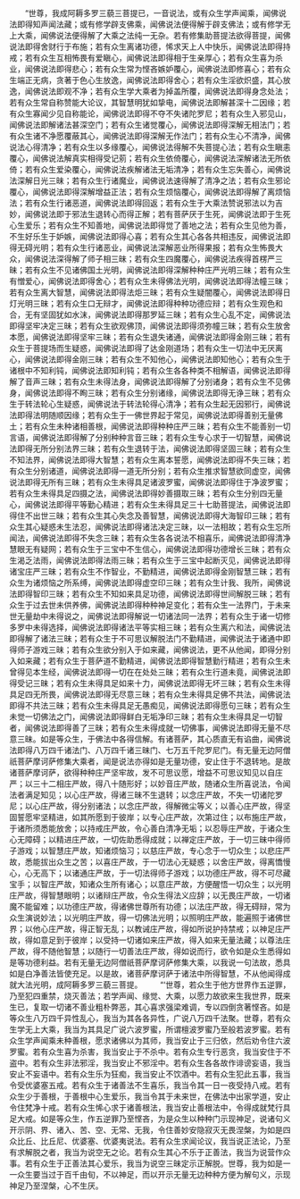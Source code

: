 <!-- { "loadSidebar": true } -->
　　“世尊，我成阿耨多罗三藐三菩提已，一音说法，或有众生学声闻乘，闻佛说法即得知声闻法藏；或有修学辟支佛乘，闻佛说法便得解于辟支佛法；或有修学无上大乘，闻佛说法便得解了大乘之法纯一无杂。若有修集助菩提法欲得菩提，闻佛说法即得舍财行于布施；若有众生离诸功德，悕求天上人中快乐，闻佛说法即得持戒；若有众生互相怖畏有爱瞋心，闻佛说法即得相于生亲厚心；若有众生喜为杀业，闻佛说法即得悲心；若有众生常为悭吝嫉妒覆心，闻佛说法即修喜心；若有众生端正无病，贪著于色心生放逸，闻佛说法即得舍心；若有众生淫欲炽盛，其心放逸，闻佛说法即观不净；若有众生学大乘者为掉盖所覆，闻佛说法即得身念处法；若有众生常自称赞能大论议，其智慧明犹如挚电，闻佛说法即解甚深十二因缘；若有众生寡闻少见自称能论，闻佛说法即得不夺不失诸陀罗尼；若有众生入邪见山，闻佛说法即解诸法甚深空门；若有众生诸觉覆心，闻佛说法即得深解无相法门；若有众生诸不净愿覆蔽其心，闻佛说法即得深解无作法门；若有众生心不清净，闻佛说法心得清净；若有众生以多缘覆心，闻佛说法得解不失菩提心法；若有众生瞋恚覆心，闻佛说法解真实相得受记莂；若有众生依倚覆心，闻佛说法深解诸法无所依倚；若有众生爱染覆心，闻佛说法疾解诸法无垢清净；若有众生忘失善心，闻佛说法深解日光三昧；若有众生行诸魔业，闻佛说法速得解了清净之法；若有众生邪论覆心，闻佛说法即得深解增益正法；若有众生烦恼覆心，闻佛说法即得解了离烦恼法；若有众生行诸恶道，闻佛说法即得回返；若有众生于大乘法赞说邪法以为吉妙，闻佛说法即于邪法生退转心而得正解；若有菩萨厌于生死，闻佛说法即于生死心生爱乐；若有众生不知善地，闻佛说法即得觉了善地之法；若有众生见他为善，不生好乐生于妒嫉，闻佛说法即得心喜；若有众生其心各各共相违反，闻佛说法即得无碍光明；若有众生行诸恶业，闻佛说法深解恶业所得果报；若有众生怖畏大众，闻佛说法深得解了师子相三昧；若有众生四魔覆心，闻佛说法疾得首楞严三昧；若有众生不见诸佛国土光明，闻佛说法即得深解种种庄严光明三昧；若有众生有憎爱心，闻佛说法即得舍心；若有众生未得佛法光明，闻佛说法即得法幢三昧；若有众生离大智慧，闻佛说法即得法炬三昧；若有众生疑闇覆心，闻佛说法即得日灯光明三昧；若有众生口无辩才，闻佛说法即得种种功德应辩；若有众生观色和合，无有坚固犹如水沫，闻佛说法即得那罗延三昧；若有众生心乱不定，闻佛说法即得坚牢决定三昧；若有众生欲观佛顶，闻佛说法即得须弥幢三昧；若有众生放舍本愿，闻佛说法即得坚牢三昧；若有众生退失诸通，闻佛说法即得金刚三昧；若有众生于菩提场而生疑惑，闻佛说法即得了达金刚道场；若有众生一切法中无厌离心，闻佛说法即得金刚三昧；若有众生不知他心，闻佛说法即知他心；若有众生于诸根中不知利钝，闻佛说法即知利钝；若有众生各各种类不相解语，闻佛说法即得解了音声三昧；若有众生未得法身，闻佛说法即得解了分别诸身；若有众生不见佛身，闻佛说法即得不眴三昧；若有众生分别诸缘，闻佛说法即得无诤三昧；若有众生于转法轮心生疑惑，闻佛说法于转法轮得心清净；若有众生起无因邪行，闻佛说法即得法明随顺因缘；若有众生于一佛世界起于常见，闻佛说法即得善别无量佛土；若有众生未种诸相善根，闻佛说法即得种种庄严三昧；若有众生不能善别一切言语，闻佛说法即得解了分别种种言音三昧；若有众生专心求于一切智慧，闻佛说法即得无所分别法界三昧；若有众生退转于法，闻佛说法即得坚固三昧；若有众生不知法界，闻佛说法即得大智慧；若有众生离本誓愿，闻佛说法即得不失三昧；若有众生分别诸道，闻佛说法即得一道无所分别；若有众生推求智慧欲同虚空，闻佛说法即得无所有三昧；若有众生未得具足诸波罗蜜，闻佛说法即得住于净波罗蜜；若有众生未得具足四摄之法，闻佛说法即得妙善摄取三昧；若有众生分别四无量心，闻佛说法即得平等勤心精进；若有众生未得具足三十七助菩提法，闻佛说法即得住不出世三昧；若有众生其心失念及善智慧，闻佛说法即得大海智印三昧；若有众生其心疑惑未生法忍，闻佛说法即得诸法决定三昧，以一法相故；若有众生忘所闻法，闻佛说法即得不失念三昧；若有众生各各说法不相喜乐，闻佛说法即得清净慧眼无有疑网；若有众生于三宝中不生信心，闻佛说法即得功德增长三昧；若有众生渴乏法雨，闻佛说法即得法雨三昧；若有众生于三宝中起断灭见，闻佛说法即得诸宝庄严三昧；若有众生不作智业，不勤精进，闻佛说法即得金刚智慧三昧；若有众生为诸烦恼之所系缚，闻佛说法即得虚空印三昧；若有众生计我、我所，闻佛说法即得智印三昧；若有众生不知如来具足功德，闻佛说法即得世间解脱三昧；若有众生于过去世未供养佛，闻佛说法即得种种神足变化；若有众生一法界门，于未来世无量劫中未得说之，闻佛说法即得解说一切诸法同一法界；若有众生于诸一切修多罗中未得选择，闻佛说法即得诸法平等实相三昧；若有众生离六和法，闻佛说法即得解了诸法三昧；若有众生于不可思议解脱法门不勤精进，闻佛说法于诸通中即得师子游戏三昧；若有众生欲分别入于如来藏，闻佛说法，更不从他闻，即得分别入如来藏；若有众生于菩萨道不勤精进，闻佛说法即得智慧勤行精进；若有众生未曾得见本生经，闻佛说法即得一切在在处处三昧；若有众生行道未竟，闻佛说法即得受记三昧；若有众生未得具足如来十力，闻佛说法即得无坏三昧；若有众生未得具足四无所畏，闻佛说法即得无尽意三昧；若有众生未得具足佛不共法，闻佛说法即得不共法三昧；若有众生未得具足无愚痴见，闻佛说法即得愿句三昧；若有众生未觉一切佛法之门，闻佛说法即得鲜白无垢净印三昧；若有众生未得具足一切智者，闻佛说法即得善了三昧；若有众生未得成就一切佛事，闻佛说法即得无量不尽意三昧。如是等众生，于佛法中各得信解。有诸菩萨，其心质直无有谄曲，闻佛说法即得八万四千诸法门、八万四千诸三昧门、七万五千陀罗尼门。有无量无边阿僧祇菩萨摩诃萨修集大乘者，闻是说法亦得如是无量功德，安止住于不退转地。是故诸菩萨摩诃萨，欲得种种庄严坚牢故，发不可思议愿，增益不可思议知见以自庄严；以三十二相庄严故，得八十随形好；以妙音庄严故，随诸众生所喜说法，令闻法者满足知见；以心庄严故，得诸三昧不生退转；以念庄严故，不失一切诸陀罗尼；以心庄严故，得分别诸法；以念庄严故，得解微尘等义；以善心庄严故，得坚固誓愿牢坚精进，如其所愿到于彼岸；以专心庄严故，次第过住；以布施庄严故，于诸所须悉能放舍；以持戒庄严故，令心善白清净无垢；以忍辱庄严故，于诸众生心无障碍；以精进庄严故，一切佐助悉得成就；以禅定庄严故，于一切三昧中得师子游戏；以智慧庄严故，知诸烦恼习；以慈庄严故，专心念于一切众生；以悲庄严故，悉能拔出众生之苦；以喜庄严故，于一切法心无疑惑；以舍庄严故，得离憍慢心，心无高下；以诸通庄严故，于一切法得师子游戏；以功德庄严故，得不可尽藏宝手；以智庄严故，知诸众生所有诸心；以意庄严故，方便醒悟一切众生；以光明庄严故，得智慧眼明；以诸辩庄严故，令众生得法义应辞；以无畏庄严故，一切诸魔不能留难；以功德庄严故，得诸佛世尊所有功德；以法庄严故，得无碍辩，常为众生演说妙法；以光明庄严故，得一切佛法光明；以照明庄严故，能遍照于诸佛世界；以他心庄严故，得正智无乱；以教诫庄严故，得如所说护持禁戒；以神足庄严故，得如意足到于彼岸；以受持一切诸如来庄严故，得入如来无量法藏；以尊法庄严故，得不随他智慧；以随行一切善法庄严故，得如说而行，欲令如是众生悉得如是等功德利益。若有无量无边阿僧祇菩萨摩诃萨修集大乘，以我说一句法故，悉具如是白净善法皆使充足。以是故，诸菩萨摩诃萨于诸法中所得智慧，不从他闻得成就大法光明，成阿耨多罗三藐三菩提。
　　“‘世尊，若众生于他方世界作五逆罪，乃至犯四重禁，烧灭善法；若学声闻、缘觉、大乘，以愿力故欲来生我世界，既来生已，复取一切诸不善业粗朴弊恶，其心喜求强梁难调，专以四倒贪著悭吝。如是等众生八万四千异性乱心，我当为其各各异性，广说八万四千法聚。世尊，若有众生学无上大乘，我当为其具足广说六波罗蜜，所谓檀波罗蜜乃至般若波罗蜜。若有众生学声闻乘未种善根，愿求诸佛以为其师，我当安止于三归依，然后劝令住六波罗蜜。若有众生喜为杀害，我当安止于不杀中。若有众生专行恶贪，我当安住于不盗中。若有众生非法邪淫，我当安止不邪淫中。若有众生各各故作诽谤妄语，我当安止不妄语中。若有众生乐为狂痴，我当安止不饮酒中。若有众生犯此五事，我当令受优婆塞五戒。若有众生于诸善法不生喜乐，我当令其一日一夜受持八戒。若有众生少于善根，于善根中心生爱乐，我当令其于未来世，在佛法中出家学道，安止令住梵净十戒。若有众生悕心求于诸善根法，我当安止善根法中，令得成就梵行具足大戒。如是等众生，作五逆罪乃至悭吝，为是众生以种种门示现神足，说诸句义开示阴、界、诸入、苦、空、无常、无我，令住善妙安隐寂灭无畏涅槃，为如是四众比丘、比丘尼、优婆塞、优婆夷说法。若有众生求闻论议，我当说正法论，乃至有求解脱之者，我当为说空无之论。若有众生其心不乐于正善法，我当为说营作众事。若有众生于正善法其心爱乐，我当为说空三昧定示正解脱。世尊，我为如是一一众生要当过于百千由旬，不以神足，而以开示无量无边种种方便为解句义，示现神足乃至涅槃，心不生厌。
